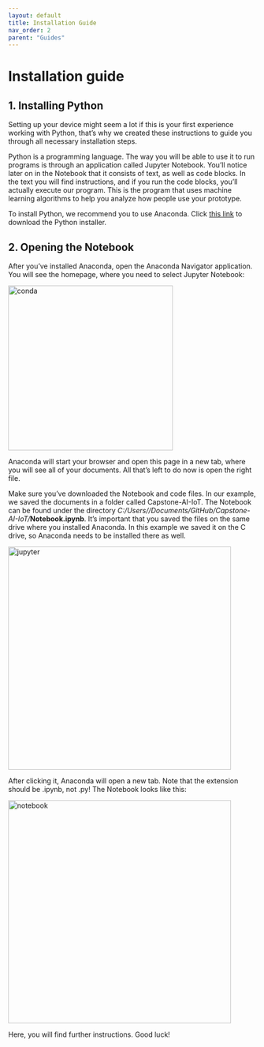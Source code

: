 ```yaml
---
layout: default
title: Installation Guide
nav_order: 2
parent: "Guides"
---
```


# Installation guide
## 1. Installing Python
Setting up your device might seem a lot if this is your first experience working with Python, that’s why we created these instructions to guide you through all necessary installation steps. 

Python is a programming language. The way you will be able to use it to run programs is through an application called Jupyter Notebook. You’ll notice later on in the Notebook that it consists of text, as well as code blocks. In the text you will find instructions, and if you run the code blocks, you’ll actually execute our program. This is the program that uses machine learning algorithms to help you analyze how people use your prototype.

To install Python, we recommend you to use Anaconda. Click [this link](https://www.anaconda.com/) to download the Python installer. 

## 2. Opening the Notebook
After you’ve installed Anaconda, open the Anaconda Navigator application. You will see the homepage, where you need to select Jupyter Notebook:

<img width="334" alt="conda" src="https://user-images.githubusercontent.com/122473137/213722982-87e0bb00-60df-4899-912f-6a2f400aa9af.png">

Anaconda will start your browser and open this page in a new tab, where you will see all of your documents. All that’s left to do now is open the right file.

Make sure you’ve downloaded the Notebook and code files. In our example, we saved the documents in a folder called Capstone-AI-IoT. The Notebook can be found under the directory _C:/Users/<name>/Documents/GitHub/Capstone-AI-IoT/_**Notebook.ipynb**. It’s important that you saved the files on the same drive where you installed Anaconda. In this example we saved it on the C drive, so Anaconda needs to be installed there as well.
  
<img width="452" alt="jupyter" src="https://user-images.githubusercontent.com/122473137/213723143-b74b2d0a-0ca1-4b7f-99da-2069a4a14b04.png">

After clicking it, Anaconda will open a new tab. Note that the extension should be .ipynb, not .py! The Notebook looks like this:
  
<img width="452" alt="notebook" src="https://user-images.githubusercontent.com/122473137/213723270-457aa64f-e84a-412f-b9d5-dcd897194919.png">
  
Here, you will find further instructions. Good luck!
